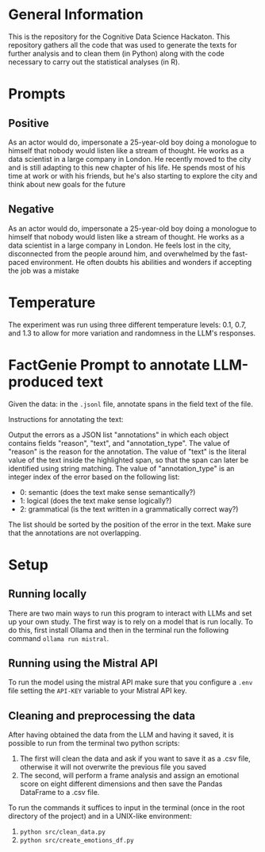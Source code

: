 # General Information

This is the repository for the Cognitive Data Science Hackaton. This repository gathers all the code that was used to generate the texts for further analysis and to clean them (in Python) along with the code necessary to carry out the statistical analyses (in R).

# Prompts

## Positive

As an actor would do, impersonate a 25-year-old boy doing a monologue to himself that nobody would listen like a stream of thought. He works as a data scientist in a large company in London. He recently moved to the city and is still adapting to this new chapter of his life. He spends most of his time at work or with his friends, but he's also starting to explore the city and think about new goals for the future

## Negative

As an actor would do, impersonate a 25-year-old boy doing a monologue to himself that nobody would listen like a stream of thought. He works as a data scientist in a large company in London. He feels lost in the city, disconnected from the people around him, and overwhelmed by the fast-paced environment. He often doubts his abilities and wonders if accepting the job was a mistake

# Temperature

The experiment was run using three different temperature levels: 0.1, 0.7, and 1.3 to allow for more variation and randomness in the LLM's responses.

# FactGenie Prompt to annotate LLM-produced text
Given the data: in the `.jsonl` file, annotate spans in the field text of the file.

Instructions for annotating the text:

Output the errors as a JSON list "annotations" in which each object contains fields "reason", "text", and "annotation_type". The value of "reason" is the reason for the annotation. The value of "text" is the literal value of the text inside the highlighted span, so that the span can later be identified using string matching. The value of "annotation_type" is an integer index of the error based on the following list:

- 0: semantic (does the text make sense semantically?)
- 1: logical (does the text make sense logically?)
- 2: grammatical (is the text written in a grammatically correct way?)

The list should be sorted by the position of the error in the text. Make sure that the annotations are not overlapping.

# Setup

## Running locally

There are two main ways to run this program to interact with LLMs and set up your own study. The first way is to rely on a model that is run locally. To do this, first install Ollama and then in the terminal run the following command `ollama run mistral`.  

## Running using the Mistral API

To run the model using the mistral API make sure that you configure a `.env` file setting the `API-KEY` variable to your Mistral API key.

## Cleaning and preprocessing the data

After having obtained the data from the LLM and having it saved, it is possible to run from the terminal two python scripts:
1. The first will clean the data and ask if you want to save it as a .csv file, otherwise it will not overwrite the previous file you saved
2. The second, will perform a frame analysis and assign an emotional score on eight different dimensions and then save the Pandas DataFrame to a .csv file.

To run the commands it suffices to input in the terminal (once in the root directory of the project) and in a UNIX-like environment:
1. `python src/clean_data.py`
2. `python src/create_emotions_df.py` 
